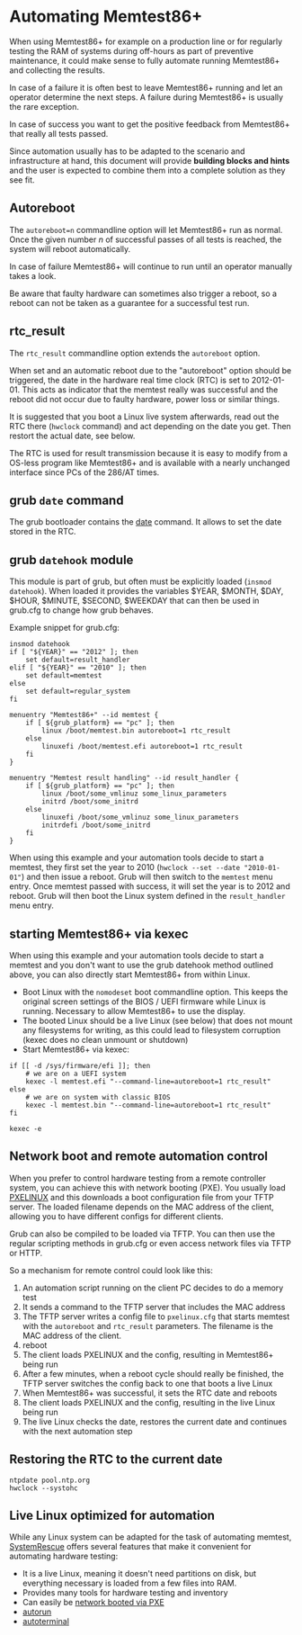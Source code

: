 # Automating Memtest86+

When using Memtest86+ for example on a production line or for regularly
testing the RAM of systems during off-hours as part of preventive maintenance,
it could make sense to fully automate running Memtest86+ and collecting the
results.

In case of a failure it is often best to leave Memtest86+ running and let
an operator determine the next steps. A failure during Memtest86+ is usually
the rare exception.

In case of success you want to get the positive feedback from Memtest86+ that
really all tests passed.

Since automation usually has to be adapted to the scenario and infrastructure
at hand, this document will provide **building blocks and hints** and the user
is expected to combine them into a complete solution as they see fit.

## Autoreboot

The `autoreboot=n` commandline option will let Memtest86+ run as normal. Once
the given number *n* of successful passes of all tests is reached, the system
will reboot automatically.

In case of failure Memtest86+ will continue to run until an operator manually
takes a look.

Be aware that faulty hardware can sometimes also trigger a reboot, so a reboot
can not be taken as a guarantee for a successful test run.

## rtc_result

The `rtc_result` commandline option extends the `autoreboot` option.

When set and an automatic reboot due to the "autoreboot" option should be triggered,
the date in the hardware real time clock (RTC) is set to 2012-01-01. This acts
as indicator that the memtest really was successful and the reboot did not occur
due to faulty hardware, power loss or similar things.
      
It is suggested that you boot a Linux live system afterwards, read out the RTC
there (`hwclock` command) and act depending on the date you get. Then restort the
actual date, see below.

The RTC is used for result transmission because it is easy to modify from a OS-less
program like Memtest86+ and is available with a nearly unchanged interface since 
PCs of the 286/AT times.

## grub `date` command

The grub bootloader contains the [date](https://www.gnu.org/software/grub/manual/grub/grub.html#date)
command. It allows to set the date stored in the RTC.

## grub `datehook` module

This module is part of grub, but often must be explicitly loaded (`insmod datehook`).
When loaded it provides the variables $YEAR, $MONTH, $DAY, $HOUR, $MINUTE, $SECOND, $WEEKDAY
that can then be used in grub.cfg to change how grub behaves.

Example snippet for grub.cfg:

```
insmod datehook
if [ "${YEAR}" == "2012" ]; then
    set default=result_handler
elif [ "${YEAR}" == "2010" ]; then
    set default=memtest
else    
    set default=regular_system
fi

menuentry "Memtest86+" --id memtest {
    if [ ${grub_platform} == "pc" ]; then
        linux /boot/memtest.bin autoreboot=1 rtc_result
    else
        linuxefi /boot/memtest.efi autoreboot=1 rtc_result
    fi
}

menuentry "Memtest result handling" --id result_handler {
    if [ ${grub_platform} == "pc" ]; then
        linux /boot/some_vmlinuz some_linux_parameters
        initrd /boot/some_initrd
    else
        linuxefi /boot/some_vmlinuz some_linux_parameters
        initrdefi /boot/some_initrd
    fi
}

```

When using this example and your automation tools decide to start a memtest, they
first set the year to 2010 (`hwclock --set --date "2010-01-01"`) and then issue a
reboot. Grub will then switch to the `memtest` menu entry. Once memtest passed with
success, it will set the year is to 2012 and reboot. Grub will then boot the Linux
system defined in the `result_handler` menu entry.

## starting Memtest86+ via kexec

When using this example and your automation tools decide to start a memtest and you
don't want to use the grub datehook method outlined above, you can also directly
start Memtest86+ from within Linux.

  * Boot Linux with the `nomodeset` boot commandline option. This keeps the original screen settings
    of the BIOS / UEFI firmware while Linux is running. Necessary to allow Memtest86+
    to use the display.
  * The booted Linux should be a live Linux (see below) that does not mount any filesystems 
    for writing, as this could lead to filesystem corruption (kexec does no clean unmount or shutdown)
  * Start Memtest86+ via kexec:

```
if [[ -d /sys/firmware/efi ]]; then
    # we are on a UEFI system
    kexec -l memtest.efi "--command-line=autoreboot=1 rtc_result"
else
    # we are on system with classic BIOS
    kexec -l memtest.bin "--command-line=autoreboot=1 rtc_result"
fi

kexec -e

```

## Network boot and remote automation control

When you prefer to control hardware testing from a remote controller system, you can
achieve this with network booting (PXE). You usually load [PXELINUX](https://wiki.syslinux.org/wiki/index.php?title=PXELINUX)
and this downloads a boot configuration file from your TFTP server. The loaded
filename depends on the MAC address of the client, allowing you to have different configs for different clients.

Grub can also be compiled to be loaded via TFTP. You can then use the regular scripting
methods in grub.cfg or even access network files via TFTP or HTTP.

So a mechanism for remote control could look like this:

1. An automation script running on the client PC decides to do a memory test
2. It sends a command to the TFTP server that includes the MAC address
3. The TFTP server writes a config file to `pxelinux.cfg` that starts memtest with the `autoreboot` and `rtc_result` parameters. The filename
is the MAC address of the client.
4. reboot
5. The client loads PXELINUX and the config, resulting in Memtest86+ being run
6. After a few minutes, when a reboot cycle should really be finished, the TFTP server switches the config back to one that boots
  a live Linux
7. When Memtest86+ was successful, it sets the RTC date and reboots 
8. The client loads PXELINUX and the config, resulting in the live Linux being run
9. The live Linux checks the date, restores the current date and continues with the next automation step

## Restoring the RTC to the current date

```
ntpdate pool.ntp.org
hwclock --systohc
```

## Live Linux optimized for automation

While any Linux system can be adapted for the task of automating memtest,
[SystemRescue](https://www.system-rescue.org/) offers several features that make
it convenient for automating hardware testing:

  * It is a live Linux, meaning it doesn't need partitions on disk, but everything necessary
     is loaded from a few files into RAM.
  * Provides many tools for hardware testing and inventory
  * Can easily be [network booted via PXE](https://www.system-rescue.org/manual/PXE_network_booting/)
  * [autorun](https://www.system-rescue.org/manual/Run_your_own_scripts_with_autorun/)
  * [autoterminal](https://www.system-rescue.org/manual/autoterminal_scripts_on_virtual_terminal/)
